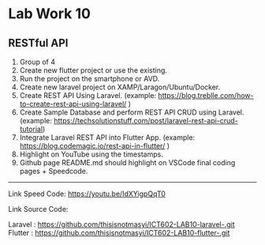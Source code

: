 # Lab Work 10

## RESTful API

1. Group of 4
2. Create new flutter project or use the existing.
3. Run the project on the smartphone or AVD.
4. Create new laravel project on XAMP/Laragon/Ubuntu/Docker.
5. Create REST API Using Laravel. (example: https://blog.treblle.com/how-to-create-rest-api-using-laravel/ )
6. Create Sample Database and perform REST API CRUD using Laravel. (example: https://techsolutionstuff.com/post/laravel-rest-api-crud-tutorial)
7. Integrate Laravel REST API into Flutter App.
(example: https://blog.codemagic.io/rest-api-in-flutter/ )
8. Highlight on YouTube using the timestamps.
9. Github page README.md should highlight on VSCode final coding pages + Speedcode.

********************************************
Link Speed Code: https://youtu.be/IdXYigpQqT0

Link Source Code: 

Laravel : https://github.com/thisisnotmasyi/ICT602-LAB10-laravel-.git 
Flutter : https://github.com/thisisnotmasyi/ICT602-LAB10-flutter-.git

